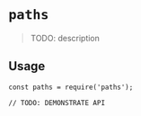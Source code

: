 # `paths`

> TODO: description

## Usage

```
const paths = require('paths');

// TODO: DEMONSTRATE API
```
